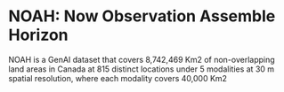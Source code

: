 # NOAH: Now Observation Assemble Horizon

NOAH is a GenAI dataset that covers 8,742,469 Km2 of non-overlapping land areas in Canada at 815 distinct locations under 5 modalities at 30 m spatial resolution, where each modality covers 40,000 Km2
